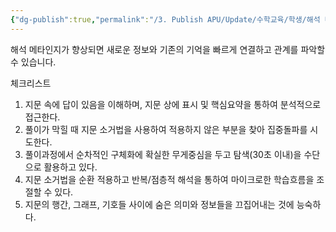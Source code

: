 ```yaml
---
{"dg-publish":true,"permalink":"/3. Publish APU/Update/수학교육/학생/해석 메타인지/","noteIcon":"","created":"","updated":""}
---
```


해석 메타인지가 향상되면 새로운 정보와 기존의 기억을 빠르게 연결하고 관계를 파악할 수 있습니다.

체크리스트 

1. 지문 속에 답이 있음을 이해하며, 지문 상에 표시 및 핵심요약을 통하여 분석적으로 접근한다.
2. 풀이가 막힐 때 지문 소거법을 사용하여 적용하지 않은 부분을 찾아 집중돌파를 시도한다.
3. 풀이과정에서 순차적인 구체화에 확실한 무게중심을 두고 탐색(30초 이내)을 수단으로 활용하고 있다.
4. 지문 소거법을 순환 적용하고 반복/점층적 해석을 통하여 마이크로한 학습흐름을 조절할 수 있다.
5. 지문의 행간, 그래프, 기호들 사이에 숨은 의미와 정보들을 끄집어내는 것에 능숙하다.